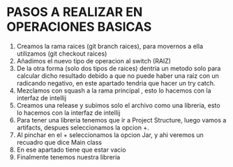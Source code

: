 # PASOS A REALIZAR EN OPERACIONES BASICAS

1. Creamos la rama raices (git branch raices), para movernos a ella utilizamos (git checkout raices)
2. Añadimos el nuevo tipo de operacion al switch (RAIZ) 
3. De la otra forma (solo dos tipos de raices) dentria un metodo solo para calcular dicho resultado debido a que no puede haber una raiz con un radicando negativo, en este apartado tendria que hacer un try catch. 
3. Mezclamos con squash a la rama principal , esto lo hacemos con la interfaz de intellij
4. Creamos una release y subimos solo el archivo como una libreria, esto lo hacemos con la interfaz de intellij
5. Para tener una libreria tenemos que ir a Project Structure, luego vamos a artifacts, despues seleccionamos la opcion +.
6. Al pinchar en el + seleccionamos la opcion Jar, y ahi veremos un recuadro que dice Main class
7. En ese apartado tiene que estar vacio
8. Finalmente tenemos nuestra libreria